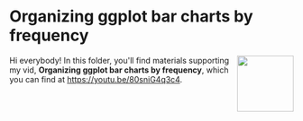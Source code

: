 # Organizing ggplot bar charts by frequency
[<img src="gamma thumb.png" align="right" height="100" />](<https://youtu.be/80sniG4q3c4>)

Hi everybody! In this folder, you'll find materials supporting my vid, **Organizing ggplot bar charts by frequency**, which you can find at <https://youtu.be/80sniG4q3c4>. 

